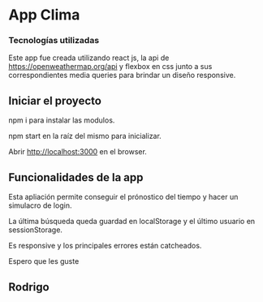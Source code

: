 # App Clima

### Tecnologías utilizadas

Este app fue creada utilizando react js, la api de https://openweathermap.org/api y 
flexbox en css junto a sus correspondientes media queries para brindar un diseño responsive.

## Iniciar el proyecto

  npm i para instalar las modulos.

  npm start en la raíz del mismo para inicializar.

  Abrir [http://localhost:3000](http://localhost:3000) en el browser.



## Funcionalidades de la app

Esta apliación permite conseguir el prónostico del tiempo y hacer un simulacro de login.

La última búsqueda queda guardad en localStorage y el último usuario en sessionStorage.

Es responsive y los principales errores están catcheados.


Espero que les guste

## Rodrigo
